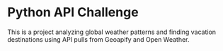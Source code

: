 # Python API Challenge
This is a project analyzing global weather patterns and finding vacation destinations using API pulls from Geoapify and Open Weather.
